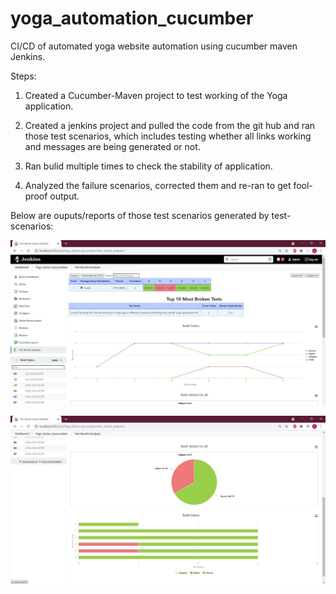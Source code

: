 # yoga_automation_cucumber
CI/CD of automated yoga website automation using cucumber maven Jenkins.

Steps:

1) Created a Cucumber-Maven project to test working of the Yoga application.

2) Created a jenkins project and pulled the code from the git hub and ran those test scenarios, which includes testing whether all links working and messages are being generated or not.

3) Ran bulid multiple times to check the stability of application.

4) Analyzed the failure scenarios, corrected them and re-ran to get fool-proof output.

Below are ouputs/reports of those test scenarios generated by test-scenarios:

![myimage-alt-tag](https://github.com/srirvali33/yoga_automation_cucumber/blob/master/image1.JPG)

![myimage-alt-tag](https://github.com/srirvali33/yoga_automation_cucumber/blob/master/image2.JPG)
